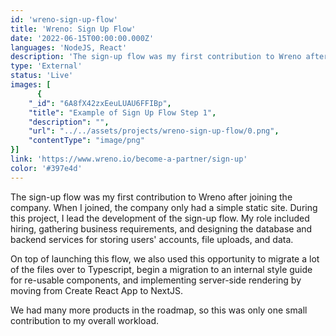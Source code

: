 ```yaml
---
id: 'wreno-sign-up-flow'
title: 'Wreno: Sign Up Flow'
date: '2022-06-15T00:00:00.000Z'
languages: 'NodeJS, React'
description: 'The sign-up flow was my first contribution to Wreno after joining the company. My role included hiring, gathering business requirements, and designing the database and backend services for storing users'' accounts, file uploads, and data.'
type: 'External'
status: 'Live'
images: [
      {
	"_id": "6A8fX42zxEeuLUAU6FFIBp",
	"title": "Example of Sign Up Flow Step 1",
	"description": "",
	"url": "../../assets/projects/wreno-sign-up-flow/0.png",
	"contentType": "image/png"
}]
link: 'https://www.wreno.io/become-a-partner/sign-up'
color: '#397e4d'
---
```


The sign-up flow was my first contribution to Wreno after joining the company. When I joined, the company only had a simple static site. During this project, I lead the development of the sign-up flow. My role included hiring, gathering business requirements, and designing the database and backend services for storing users' accounts, file uploads, and data.

On top of launching this flow, we also used this opportunity to migrate a lot of the files over to Typescript, begin a migration to an internal style guide for re-usable components,  and implementing server-side rendering by moving from Create React App to NextJS.

We had many more products in the roadmap, so this was only one small contribution to my overall workload.
